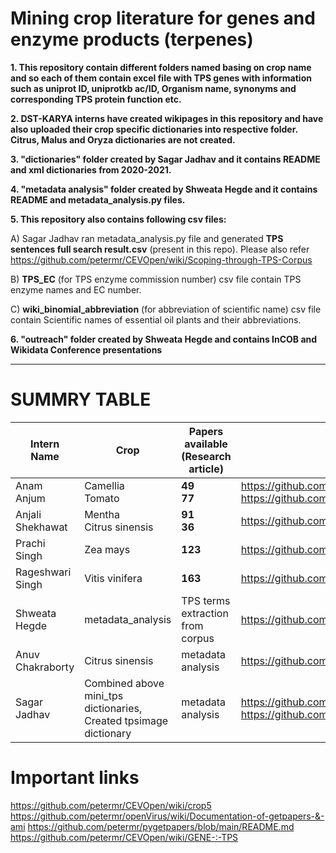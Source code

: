 # Mining crop literature for genes and enzyme products (terpenes)

**1. This repository contain different folders named basing on crop name and so each of them contain excel file with TPS genes with information such as uniprot ID, uniprotkb ac/ID, Organism name, synonyms and corresponding TPS protein function etc.**

**2. DST-KARYA interns have created wikipages in this repository and have also uploaded their crop specific dictionaries into respective folder. Citrus, Malus and Oryza  dictionaries are not created.**

**3. "dictionaries" folder created by Sagar Jadhav and it contains README and xml dictionaries from 2020-2021.**

**4. "metadata analysis" folder created by Shweata Hegde and it contains README and metadata_analysis.py files.**

**5. This repository also contains following csv files:**

A) Sagar Jadhav ran metadata_analysis.py file and generated **TPS sentences full search result.csv** (present in this repo). Please also refer https://github.com/petermr/CEVOpen/wiki/Scoping-through-TPS-Corpus 

B) **TPS_EC** (for TPS enzyme commission number) csv file contain TPS enzyme names and EC number.

C) **wiki_binomial_abbreviation** (for abbreviation of scientific name) csv file contain Scientific names of essential oil plants and their abbreviations.

**6. "outreach" folder created by Shweata Hegde and contains InCOB and Wikidata Conference presentations**


****
# SUMMRY TABLE

| Intern Name|Crop| Papers available (Research article)|Wikipage|
   | --- | --- | --- |--- |
   |Anam Anjum|Camellia<br/>Tomato | **49**<br/>**77**|https://github.com/petermr/crops/blob/main/Solanum%20lycopersicum/eo_tomato.xml https://github.com/petermr/crops/blob/main/Camellia/eo_CAMSITps.xml|
   | Anjali Shekhawat|Mentha<br/>Citrus sinensis | **91**<br/>**36** | https://github.com/petermr/crops/blob/main/Mentha/eo_menthaTPS.xml|
   | Prachi Singh|Zea mays | **123** | https://github.com/petermr/crops/blob/main/Zea%20mays/eo_ZeaTPS.xml|
   | Rageshwari Singh |Vitis vinifera | **163** |https://github.com/petermr/crops/blob/main/Vitis%20vinifera/eo_VVinifera.xml|
   |Shweata Hegde |metadata_analysis |TPS terms extraction from corpus|https://github.com/petermr/crops/tree/main/metadata_analysis |
   |Anuv Chakraborty | Citrus sinensis|metadata analysis|https://github.com/petermr/CEVOpen/wiki/Activities-Summary:-Anuv|
   |Sagar Jadhav | Combined above mini_tps dictionaries, Created tpsimage dictionary|metadata analysis|https://github.com/petermr/crops/blob/main/dictinaries/crop_tpsenzyme.xml  https://github.com/petermr/crops/blob/main/dictinaries/tpsimage.xml |
  
# Important links
https://github.com/petermr/CEVOpen/wiki/crop5      
https://github.com/petermr/openVirus/wiki/Documentation-of-getpapers-&-ami       https://github.com/petermr/pygetpapers/blob/main/README.md      
https://github.com/petermr/CEVOpen/wiki/GENE-:-TPS
